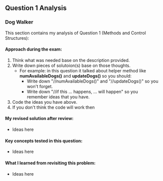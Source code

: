 ## Question 1 Analysis

### Dog Walker

This section contains my analysis of Question 1 (Methods and Control Structures):

#### Approach during the exam:

1. Think what was needed base on the description provided.
2. Write down pieces of solutoion(s) base on those thoughts.
   - For example: in this question it talked about helper method like **numAvailableDogs()** and **updateDogs()** so you should:
      - Write down "//numAvailableDogs()" and "//updateDogs()" so you won't forget.
      - Write down "//if this ... happens, ... will happen" so you remember ideas that you have.
3. Code the ideas you have above.
4. If you don't think the code will work then
   

#### My revised solution after review:

- Ideas here
  
#### Key concepts tested in this question:

- Ideas here

#### What I learned from revisiting this problem:

- Ideas here
